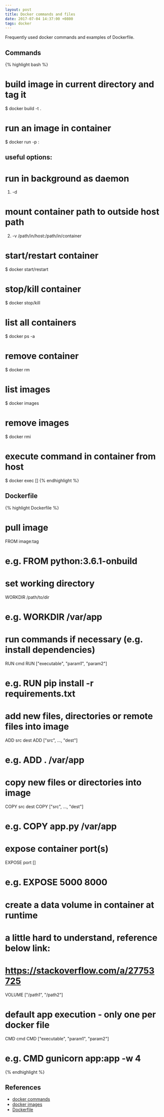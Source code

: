 ```yaml
---
layout: post
title: Docker commands and files
date: 2017-07-04 14:37:00 +0800
tags: docker
---
```


Frequently used docker commands and examples of Dockerfile.

## Commands
{% highlight bash %}
# build image in current directory and tag it
$ docker build -t <image-name> .

# run an image in container
$ docker run -p <host-port>:<container-port> <image-name>
## useful options:
  # run in background as daemon
  1) -d
  # mount container path to outside host path
  2) -v /path/in/host:/path/in/container 

# start/restart container
$ docker start/restart <container-id>

# stop/kill container
$ docker stop/kill <container-id>

# list all containers
$ docker ps -a

# remove container
$ docker rm <container-id>

# list images
$ docker images

# remove images
$ docker rmi <image-id>

# execute command in container from host
$ docker exec <container-id> <cmd> [<cmd-args>]
{% endhighlight %}

## Dockerfile
{% highlight Dockerfile %}
# pull image
FROM image:tag
# e.g. FROM python:3.6.1-onbuild

# set working directory
WORKDIR /path/to/dir
# e.g. WORKDIR /var/app

# run commands if necessary (e.g. install dependencies)
RUN cmd
RUN ["executable", "param1", "param2"]
# e.g. RUN pip install -r requirements.txt

# add new files, directories or remote files into image
ADD src dest
ADD ["src", ..., "dest"]
# e.g. ADD . /var/app

# copy new files or directories into image
COPY src dest
COPY ["src", ..., "dest"]
# e.g. COPY app.py /var/app

# expose container port(s)
EXPOSE port [<port>]
# e.g. EXPOSE 5000 8000

# create a data volume in container at runtime
# a little hard to understand, reference below link:
# https://stackoverflow.com/a/27753725
VOLUME ["/path1", "/path2"]

# default app execution - only one per docker file
CMD cmd
CMD ["executable", "param1", "param2"]
# e.g. CMD gunicorn app:app -w 4
{% endhighlight %}

## References
- [docker commands](https://docs.docker.com/engine/reference/commandline/docker/)
- [docker images](https://hub.docker.com/explore/)
- [Dockerfile](https://docs.docker.com/engine/reference/builder/)
